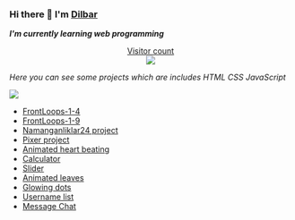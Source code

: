 ### Hi there 👋 I'm [Dilbar](https://ndn1618.github.io/Ndn1618/)

***I'm currently learning web programming***

<a href="https://profile-counter.glitch.me/wuufeii/count.svg"><p align="center"> Visitor count<br> <img src="https://profile-counter.glitch.me/wuufeii/count.svg" /></a>

_Here you can see some projects which are includes HTML CSS JavaScript_

![](https://github-readme-stats.vercel.app/api?username=Ndn1618&show_icons=true&count_private=true)

- [FrontLoops-1-4](https://ndn1618.github.io/FrontLoops-1-4/)
- [FrontLoops-1-9](https://ndn1618.github.io/frontloops-1-9/)
- [Namanganliklar24 project](https://ndn1618.github.io/namanganliklar-24/)
- [Pixer project](https://ndn1618.github.io/exam-project/)
- [Animated heart beating](https://ndn1618.github.io/animated-heart-beating/)
- [Calculator](https://ndn1618.github.io/Calculator/)
- [Slider](https://ndn1618.github.io/slider/)
- [Animated leaves](https://ndn1618.github.io/animated-leaves/)
- [Glowing dots](https://ndn1618.github.io/glowing-dots/)
- [Username list](https://ndn1618.github.io/tamplate/)
- [Message Chat](https://ndn1618.github.io/Message-Chat/)
<!--
**Ndn1618/Ndn1618** is a ✨ _special_ ✨ repository because its `README.md` (this file) appears on your GitHub profile.

Here are some ideas to get you started:

- 🔭 I’m currently working on ...
- 🌱 I’m currently learning ...
- 👯 I’m looking to collaborate on ...
- 🤔 I’m looking for help with ...
- 💬 Ask me about ...
- 📫 How to reach me: ...
- 😄 Pronouns: ...
- ⚡ Fun fact: ...
-->

